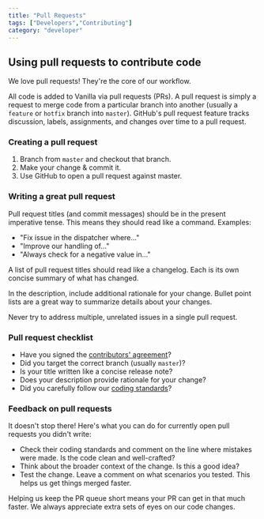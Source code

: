 ```yaml
---
title: "Pull Requests"
tags: ["Developers","Contributing"]
category: "developer"
---
```


## Using pull requests to contribute code

We love pull requests! They're the core of our workflow.

All code is added to Vanilla via pull requests (PRs). A pull request is simply a request to merge code from a particular branch into another (usually a `feature` or `hotfix` branch into `master`). GitHub's pull request feature tracks discussion, labels, assignments, and changes over time to a pull request. 

### Creating a pull request

1. Branch from `master` and checkout that branch.
2. Make your change & commit it.
3. Use GitHub to open a pull request against master.

### Writing a great pull request

Pull request titles (and commit messages) should be in the present imperative tense. This means they should read like a command. Examples: 

* "Fix issue in the dispatcher where..."
* "Improve our handling of..."
* "Always check for a negative value in..."

A list of pull request titles should read like a changelog. Each is its own concise summary of what has changed.

In the description, include additional rationale for your change. Bullet point lists are a great way to summarize details about your changes.

Never try to address multiple, unrelated issues in a single pull request.

### Pull request checklist

* Have you signed the [contributors' agreement](http://vanillaforums.org/contributors)?
* Did you target the correct branch (usually `master`)?
* Is your title written like a concise release note?
* Does your description provide rationale for your change?
* Did you carefully follow our [coding standards](/developers/contributing/coding-standard)?

### Feedback on pull requests

It doesn't stop there! Here's what you can do for currently open pull requests you didn't write:

* Check their coding standards and comment on the line where mistakes were made. Is the code clean and well-crafted?
* Think about the broader context of the change. Is this a good idea?
* Test the change. Leave a comment on what scenarios you tested. This helps us get things merged faster.

Helping us keep the PR queue short means your PR can get in that much faster. We always appreciate extra sets of eyes on our code changes.